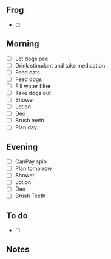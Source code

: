 ## Frog
- [ ] 

## Morning 
- [ ] Let dogs pee
- [ ] Drink stimulant and take medication
- [ ] Feed cats
- [ ] Feed dogs
- [ ] Fill water filter
- [ ] Take dogs out
- [ ] Shower
- [ ] Lotion
- [ ] Deo
- [ ] Brush teeth
- [ ] Plan day

## Evening
- [ ] CanPay spin
- [ ] Plan tomorrow 
- [ ] Shower 
- [ ] Lotion 
- [ ] Deo 
- [ ] Brush Teeth

## To do
- [ ] 

## Notes 
